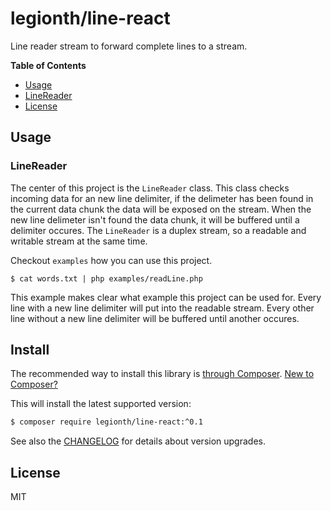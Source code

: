 # legionth/line-react

Line reader stream to forward complete lines to a stream.

**Table of Contents**
* [Usage](#usage)
 * [LineReader](#linereader)
* [License](#license)

## Usage

### LineReader

The center of this project is the `LineReader` class. This class checks incoming data for an new line delimiter, if the delimeter has been found in the current data chunk the data will be exposed on the stream. When the new line delimeter isn't found the data chunk, it will be buffered until a delimiter occures. The `LineReader` is a duplex stream, so a readable and writable stream at the same time. 

Checkout `examples` how you can use this project.

```
$ cat words.txt | php examples/readLine.php
```

This example makes clear what example this project can be used for. Every line with a new line delimiter will put into the readable stream. Every other line without a new line delimiter will be buffered until another occures.

## Install

The recommended way to install this library is [through Composer](https://getcomposer.org).
[New to Composer?](https://getcomposer.org/doc/00-intro.md)

This will install the latest supported version:

```bash
$ composer require legionth/line-react:^0.1
```

See also the [CHANGELOG](CHANGELOG.md) for details about version upgrades.

## License

MIT
